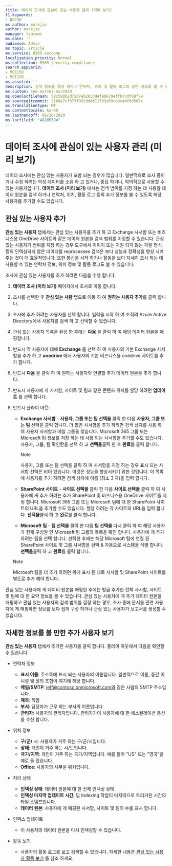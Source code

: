 ```yaml
---
title: 데이터 조사에 관심이 있는 사용자 관리 (미리 보기)
f1.keywords:
- NOCSH
ms.author: markjjo
author: markjjo
manager: laurawi
ms.date: ''
audience: Admin
ms.topic: article
ms.service: O365-seccomp
localization_priority: Normal
ms.collection: M365-security-compliance
search.appverid:
- MOE150
- MET150
ms.assetid: ''
description: 검색 범위를 결정 하거나 연락처, 위치 및 활동 로그와 같은 정보를 볼 수 있는 사용자를 관리 하는 방법을 알아봅니다.
ms.custom: seo-marvel-mar2020
ms.openlocfilehash: 58c590b2d72d7eb265dd4f90679effb7cdf68f79
ms.sourcegitcommit: 2160e7cf373f992dd4d11793a59cb8c44f8d587e
ms.translationtype: MT
ms.contentlocale: ko-KR
ms.lasthandoff: 09/26/2020
ms.locfileid: "48285584"
---
```

# <a name="manage-people-of-interest-in-data-investigations-preview"></a>데이터 조사에 관심이 있는 사용자 관리 (미리 보기)

데이터 조사에는 관심 있는 사용자가 포함 되는 경우가 많습니다. 일반적으로 조사 중이거나 수정 하려는 악성 데이터를 소유 하 고 있거나, 중요 하거나, 악의적으로 사용할 수 있는 사용자입니다. **데이터 조사 (미리 보기)** 에서는 검색 범위를 지정 하는 데 사용할 데이터 원본을 검색 하거나 연락처, 위치, 활동 로그 등의 추가 정보를 볼 수 있도록 해당 사용자를 추가할 수도 있습니다. 


## <a name="add-people-of-interest"></a>관심 있는 사용자 추가

**관심 있는 사용자** 탭에서는 관심 있는 사용자를 추가 하 고 Exchange 사서함 또는 비즈니스용 OneDrive 사이트와 같은 데이터 원본을 검색 범위를 지정할 수 있습니다. 관심 있는 사용자가 범위를 지정 하는 경우 도구에서 이미지 또는 지원 되지 않는 파일 형식 등의 인덱싱되지 않은 데이터를 reprocesses 검색은 보다 성능과 정확성을 향상 시켜 주는 것이 더 효율적입니다. 또한 통신을 시작 하거나 활동을 보다 자세히 조사 하는 데 사용할 수 있는 연락처 정보, 위치 정보 및 활동 로그도 볼 수 있습니다. 

조사에 관심 있는 사용자를 추가 하려면 다음을 수행 합니다.

1. **데이터 조사 (미리 보기)** 페이지에서 조사로 이동 합니다.
 
2. 조사를 선택한 후 **관심 있는 사람** 탭으로 이동 하 여 **원하는 사용자 추가**를 클릭 합니다. 
 
3. 조사에 추가 하려는 사용자를 선택 합니다. 입력을 시작 하 여 조직의 Azure Active Directory에서 사용자를 검색 하 고 선택할 수 있습니다.
 
4. 관심 있는 사용자 목록을 완성 한 후에는 **다음** 을 클릭 하 여 해당 데이터 원본을 매핑합니다. 

5. 반드시 각 사용자에 대해 **Exchange** 를 선택 하 여 사용자의 기본 Exchange 사서함을 추가 하 고 **onedrive** 에서 사용자의 기본 비즈니스용 onedrive 사이트를 추가 합니다.

6. 반드시 **다음** 을 클릭 하 여 원하는 사용자와 연결할 추가 데이터 원본을 추가 합니다.

7. 반드시 사용자에 게 사서함, 사이트 및 팀과 같은 콘텐츠 위치를 할당 하려면 **업데이트** 를 선택 합니다. 

8. 반드시 플라이 아웃:
   
    -  **Exchange 사서함** - **사용자, 그룹 또는 팀 선택을** 클릭 한 다음 **사용자, 그룹 또는 팀** 선택을 클릭 합니다. 더 많은 사서함을 추가 하려면 검색 상자를 사용 하 여 사용자 사서함과 메일 그룹을 찾습니다. Microsoft 365 그룹 또는 Microsoft 팀 정보를 저장 하는 데 사용 되는 사서함을 추가할 수도 있습니다. 사용자, 그룹, 팀 확인란을 선택 하 고 **선택을**클릭 한 후 **완료**를 클릭 합니다.

        > [!NOTE]
        > 사용자, 그룹 또는 팀 선택을 클릭 하 여 사서함을 지정 하는 경우 표시 되는 사서함 선택은 비어 있습니다. 이것은 성능을 향상시키기 위한 것입니다. 이 목록에 사용자를 추가 하려면 검색 상자에 이름 (최소 3 자)을 입력 합니다.
     
     - **SharePoint 사이트** - **사이트 선택을** 클릭 한 다음 **사이트 선택을** 클릭 하 여 사용자에 게 추가 하려는 추가 SharePoint 및 비즈니스용 OneDrive 사이트를 지정 합니다. Microsoft 365 그룹 또는 Microsoft 팀에 대 한 SharePoint 사이트의 URL을 추가할 수도 있습니다. 할당 하려는 각 사이트의 URL을 입력 합니다. **선택을**클릭 하 고 **완료**를 클릭 합니다.
     - **Microsoft 팀** - **팀 선택을** 클릭 한 다음 **팀 선택을** 다시 클릭 하 여 해당 사용자가 현재 구성원 인 Microsoft 팀 그룹의 목록을 확인 합니다. 사용자에 게 추가 하려는 팀을 선택 합니다. 선택한 후에는 해당 Microsoft 팀에 연결 된 SharePoint 사이트 및 그룹 사서함을 선택 & 자동으로 시스템을 식별 합니다. **선택을**클릭 하 고 **완료**를 클릭 합니다.
        
      > [!NOTE]
      > Microsoft 팀을 더 추가 하려면 위에 표시 된 대로 사서함 및 SharePoint 사이트를 별도로 추가 해야 합니다.

관심 있는 사용자에 게 데이터 원본을 매핑한 후에는 방금 추가한 전체 사서함, 사이트 및 팀에 대 한 요약 정보를 볼 수 있습니다. 관심 있는 사용자에 게 추가 데이터 원본을 매핑하고 관심 있는 사용자의 검색 범위를 결정 하는 경우, 조사 중에 문서를 관련 사용자에 게 매핑하면 정보를 보다 쉽게 구성 하거나 관심 있는 사용자가 보고서를 생성할 수 있습니다. 

## <a name="view-additional-people-of-interest-information"></a>자세한 정보를 볼 만한 추가 사용자 보기

**관심 있는 사용자** 탭에서 추가한 사용자를 클릭 합니다. 플라이 아웃에서 다음을 확인할 수 있습니다.

- 연락처 정보

  - **표시 이름**: 주소록에 표시 되는 사용자의 이름입니다. 일반적으로 이름, 중간 이니셜 및 성의 조합이 여기에 해당 합니다.
  - **메일/SMTP**: jeff@contoso.onmicrosoft.com와 같은 사람의 SMTP 주소입니다.  
  - **제목**: 직함
  - **부서**: 담당자가 근무 하는 부서의 이름입니다.
  - **관리자**: 사용자의 관리자입니다. 관리자가이 사용자에 대 한 에스컬레이션 통신을 수신 합니다.
  
- 위치 정보

  - **구/군/** 시: 사용자가 거주 하는 구/군/시입니다.
  - **상태**: 개인이 거주 하는 시/도입니다.
  - **국가/지역**: 개인이 거주 하는 국가/지역입니다. 예를 들어 "US" 또는 "영국"을 예로 들 있습니다.
  - **Office**: 사용자의 사무실 위치입니다.

- 처리 상태

  - **인덱싱 상태**: 데이터 원본에 대 한 전체 인덱싱 상태
  - **인덱싱 마지막 업데이트 시간**: 딥 Indexing 작업이 마지막으로 트리거된 시간의 타임 스탬프입니다.
  - **데이터 원본**: 사용자에 게 매핑된 사서함, 사이트 및 팀의 수를 표시 합니다.

- 인덱스 업데이트
    - 이 사용자의 데이터 원본을 다시 인덱싱할 수 있습니다. 

- 활동 보기 

    - 사용자의 활동 로그를 보고 검색할 수 있습니다. 자세한 내용은 [관심 있는 사용자 활동 보기](view-people-of-interest-activity.md) 를 참조 하세요. 
